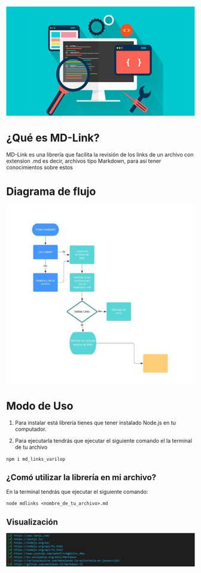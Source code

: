 ![md-links](imgReadme/img1.png)

# ¿Qué es MD-Link? 

MD-Link es una librería que facilita la revisión de los links de un archivo con extension .md es decir, archivos tipo Markdown, para así tener conocimientos sobre estos

# Diagrama de flujo 
![md-links](imgReadme/flujo_de_trabajo.png)

# Modo de Uso
1. Para instalar está librería tienes que tener instalado Node.js en tu computador.

2. Para ejecutarla tendrás que ejecutar el siguiente comando el la terminal de tu archivo

`npm i md_links_varilop`


## ¿Comó utilizar la librería en mi archivo?

En la terminal tendrás que ejecutar el siguiente comando:

```
node mdlinks <nombre_de_tu_archivo>.md
```

##  Visualización

![md-links](imgReadme/showme.png)

